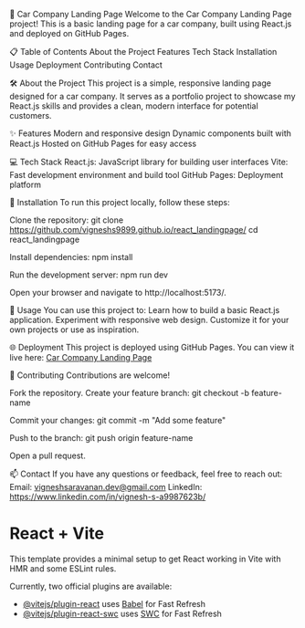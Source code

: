 🚗 Car Company Landing Page
Welcome to the Car Company Landing Page project! This is a basic landing page for a car company, built using React.js and deployed on GitHub Pages.

📋 Table of Contents
About the Project
Features
Tech Stack
Installation
Usage
Deployment
Contributing
Contact


🛠️ About the Project
This project is a simple, responsive landing page designed for a car company. It serves as a portfolio project to showcase my React.js skills and provides a clean, modern interface for potential customers.

✨ Features
Modern and responsive design
Dynamic components built with React.js
Hosted on GitHub Pages for easy access

💻 Tech Stack
React.js: JavaScript library for building user interfaces
Vite: Fast development environment and build tool
GitHub Pages: Deployment platform

🚀 Installation
To run this project locally, follow these steps:

Clone the repository:
git clone https://github.com/vigneshs9899.github.io/react_landingpage/
cd react_landingpage

Install dependencies:
npm install

Run the development server:
npm run dev

Open your browser and navigate to http://localhost:5173/.

📖 Usage
You can use this project to:
Learn how to build a basic React.js application.
Experiment with responsive web design.
Customize it for your own projects or use as inspiration.

🌐 Deployment
This project is deployed using GitHub Pages. You can view it live here:
[Car Company Landing Page](https://vigneshs9899.github.io/react_landingpage/)

🤝 Contributing
Contributions are welcome!

Fork the repository.
Create your feature branch:
git checkout -b feature-name

Commit your changes:
git commit -m "Add some feature"

Push to the branch:
git push origin feature-name

Open a pull request.


📫 Contact
If you have any questions or feedback, feel free to reach out:
Email: vigneshsaravanan.dev@gmail.com
LinkedIn: https://www.linkedin.com/in/vignesh-s-a9987623b/



# React + Vite

This template provides a minimal setup to get React working in Vite with HMR and some ESLint rules.

Currently, two official plugins are available:

- [@vitejs/plugin-react](https://github.com/vitejs/vite-plugin-react/blob/main/packages/plugin-react/README.md) uses [Babel](https://babeljs.io/) for Fast Refresh
- [@vitejs/plugin-react-swc](https://github.com/vitejs/vite-plugin-react-swc) uses [SWC](https://swc.rs/) for Fast Refresh
